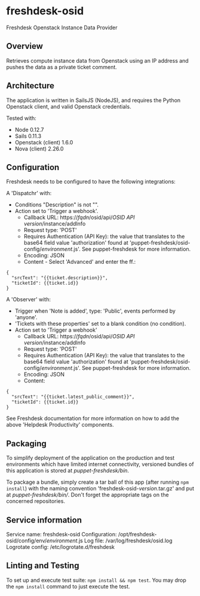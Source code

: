 # freshdesk-osid

Freshdesk Openstack Instance Data Provider

## Overview

Retrieves compute instance data from Openstack using an IP address and pushes the data as a private
ticket comment.

## Architecture

The application is written in SailsJS (NodeJS), and requires the Python Openstack client, and valid
Openstack credentials.

Tested with:

 * Node 0.12.7
 * Sails 0.11.3
 * Openstack (client) 1.6.0
 * Nova (client) 2.26.0

## Configuration

Freshdesk needs to be configured to have the following integrations:

A 'Dispatchr' with:

- Conditions "Description" is not "".
- Action set to 'Trigger a webhook'.
  - Callback URL: https://*fqdn*/osid/api/*OSID API version*/instance/addInfo
  - Request type: 'POST'
  - Requires Authentication (API Key): the value that translates to the base64 field value
    'authorization' found at 'puppet-freshdesk/osid-config/*environment*.js'. See puppet-freshdesk
    for more information.
  - Encoding: JSON
  - Content - Select 'Advanced' and enter the ff.:
```
{
  "srcText": "{{ticket.description}}",
  "ticketId": {{ticket.id}}
}
```

A 'Observer' with:

- Trigger when 'Note is added', type: 'Public', events performed by 'anyone'.
- 'Tickets with these properties' set to a blank condition (no condition).
- Action set to 'Trigger a webhook'
  - Callback URL: https://*fqdn*/osid/api/*OSID API version*/instance/addInfo
  - Request type: 'POST'
  - Requires Authentication (API Key): the value that translates to the base64 field value
    'authorization' found at 'puppet-freshdesk/osid-config/*environment*.js'. See puppet-freshdesk
    for more information.
  - Encoding: JSON
  - Content:
```
{
  "srcText": "{{ticket.latest_public_comment}}",
  "ticketId": {{ticket.id}}
}
```
See Freshdesk documentation for more information on how to add the above 'Helpdesk Productivity'
components.

## Packaging

To simplify deployment of the application on the production and test environments which have limited
internet connectivity, versioned bundles of this application is stored at *puppet-freshdesk/bin*.

To package a bundle, simply create a tar ball of this app (after running `npm install`) with the
naming convention 'freshdesk-osid-*version*.tar.gz' and put at *puppet-freshdesk/bin/*. Don't forget
the appropriate tags on the concerned repositories.

## Service information

Service name: freshdesk-osid
Configuration: /opt/freshdesk-osid/config/env/*environment*.js
Log file: /var/log/freshdesk/osid.log
Logrotate config: /etc/logrotate.d/freshdesk

## Linting and Testing

To set up and execute test suite: `npm install && npm test`. You may drop the `npm install` command
to just execute the test.
